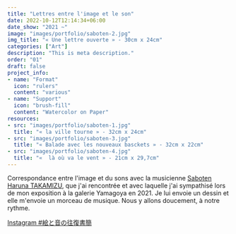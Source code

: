 ```yaml
---
title: "Lettres entre l'image et le son"
date: 2022-10-12T12:14:34+06:00
date_show: "2021 ~"
image: "images/portfolio/saboten-2.jpg"
img_title: "« Une lettre ouverte » - 30cm x 24cm"
categories: ["Art"]
description: "This is meta description."
order: "01"
draft: false
project_info:
- name: "Format"
  icon: "rulers"
  content: "various"
- name: "Support"
  icon: "brush-fill"
  content: "Watercolor on Paper"
resources:
- src: "images/portfolio/saboten-1.jpg"
  title: "« la ville tourne » - 32cm x 24cm"
- src: "images/portfolio/saboten-3.jpg"
  title: "« Balade avec les nouveaux basckets » - 32cm x 22cm"
- src: "images/portfolio/saboten-4.jpg"
  title: "«  là où va le vent » - 21cm x 29,7cm"
---
```

Correspondance entre l'image et du sons avec la musicienne [Saboten Haruna TAKAMIZU](http://takamizuharuna.com), que j'ai rencontrée et avec laquelle j'ai sympathisé lors de mon exposition à la galerie Yamagoya en 2021. Je lui envoie un dessin et elle m'envoie un morceau de musique. Nous y allons doucement, à notre rythme.  

[Instagram #絵と音の往復書簡](https://www.instagram.com/explore/tags/絵と音の往復書簡/?hl=undefined)
